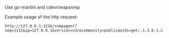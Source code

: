 
Use go-martini and cdevr/wapsnmp 

Example usage of the http request:

```
http://127.0.0.1:1216/snmpagent?seq=1111&ip=127.0.0.1&version=v2c&community=public&oids=get:.1.3.6.1.2.1.1.2.0!table:.1.3.6.1.2.1.31.1.1.1.1,.1.3.6.1.2.1.31.1.1.1.10
```